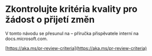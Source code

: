 # <a name="quality-criteria-for-pull-request-review"></a>Zkontrolujte kritéria kvality pro žádost o přijetí změn

V tomto návodu se přesunul na – příručka přispěvatele interní na docs.microsoft.com.

[https://aka.ms/pr-review-criteria](https://aka.ms/pr-review-criteria)